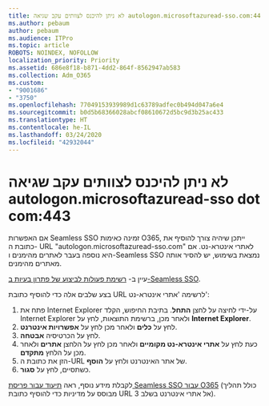 ```yaml
---
title: לא ניתן להיכנס לצוותים עקב שגיאה autologon.microsoftazuread-sso.com:443
ms.author: pebaum
author: pebaum
ms.audience: ITPro
ms.topic: article
ROBOTS: NOINDEX, NOFOLLOW
localization_priority: Priority
ms.assetid: 686e8f18-b871-4dd2-864f-8562947ab583
ms.collection: Adm_O365
ms.custom:
- "9001686"
- "3750"
ms.openlocfilehash: 77049153939989d1c63789adfec0b494d047a6e4
ms.sourcegitcommit: b0d5b68366028abcf08610672d5bc9d3b25ac433
ms.translationtype: HT
ms.contentlocale: he-IL
ms.lasthandoff: 03/24/2020
ms.locfileid: "42932044"
---
```

# <a name="unable-to-log-into-teams-due-to-error-autologonmicrosoftazuread-sso-dot-com443"></a>לא ניתן להיכנס לצוותים עקב שגיאה autologon.microsoftazuread-sso dot com:443

אם האפשרות Seamless SSO זמינה כאימות O365, ייתכן שיהיה צורך להוסיף את כתובת ה- URL "autologon.microsoftazuread-sso.com" לאתרי אינטרא-נט.  אם היא נוספה בעבר לאתרים מהימנים ו-Seamless SSO נמצאת בשימוש, יש להסיר אותה מאתרים מהימנים.

עיין ב- [רשימת פעולות לביצוע של פתרון בעיות ב-Seamless SSO](https://docs.microsoft.com/azure/active-directory/hybrid/tshoot-connect-sso#troubleshooting-checklist).

בצע שלבים אלה כדי להוסיף כתובת URL לרשימה 'אתרי אינטרא-נט':

1. פתח את Internet Explorer על-ידי לחיצה על לחצן **התחל**. בתיבת החיפוש, הקלד Internet Explorer ולאחר מכן, ברשימת התוצאות, לחץ על **Internet Explorer**.
2. לחץ על **כלים** ולאחר מכן לחץ על **אפשרויות אינטרנט**.
3. לחץ על הכרטיסיה **אבטחה**.
4. כעת לחץ על **אתרי אינטרא-נט מקומיים** ולאחר מכן לחץ על הלחצן **אתרים** ולאחר מכן על הלחץ **מתקדם**.
5. הזן את כתובת ה-URL של אתר האינטרנט ולחץ על **הוסף**.
6. כשתסיים, לחץ על **סגור**.

לקבלת מידע נוסף, ראה [תיעוד עבור פריסת Seamless SSO עבור O365](https://docs.microsoft.com/azure/active-directory/hybrid/how-to-connect-sso-quick-start) (כולל תהליך מבוסס על מדיניות כדי להוסיף כתובת URL אל אתרי אינטרנט בשלב 3).
